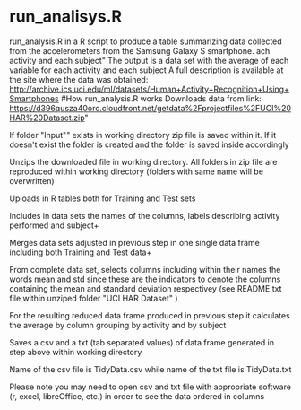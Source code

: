 run_analisys.R
========================================================
run_analysis.R in a R script to produce a table summarizing data collected from the accelerometers from the Samsung Galaxy S smartphone.
ach activity and each subject"
The output is a data set with the average of each variable for each activity and each subject
A full description is available at the site where the data was obtained:
http://archive.ics.uci.edu/ml/datasets/Human+Activity+Recognition+Using+Smartphones
#How run_analysis.R works
Downloads data from link: https://d396qusza40orc.cloudfront.net/getdata%2Fprojectfiles%2FUCI%20HAR%20Dataset.zip"

If folder "Input"" exists in working directory zip file is saved within it. If it doesn't exist the folder is created and the folder is saved inside accordingly

Unzips the downloaded file in working directory. All folders in zip file are reproduced within working directory (folders with same name will be overwritten)

Uploads in R tables both for Training and Test sets

Includes in data sets the names of the columns, labels describing activity performed and subject+

Merges data sets adjusted in previous step in one single data frame including both Training and Test data+

From complete data set, selects columns including within their names the words mean and std since these are the indicators to denote the columns containing the mean and standard deviation respectivey (see README.txt file within unziped folder "UCI HAR Dataset" )

For the resulting reduced data frame produced in previous step it calculates the average by column grouping by activity and by subject

Saves a csv and a txt (tab separated values) of data frame generated in step above within working directory

Name of the csv file is TidyData.csv while name of the txt file is TidyData.txt

Please note you may need to open csv and txt file with appropriate software (r, excel, libreOffice, etc.) in order to see the data ordered in columns

